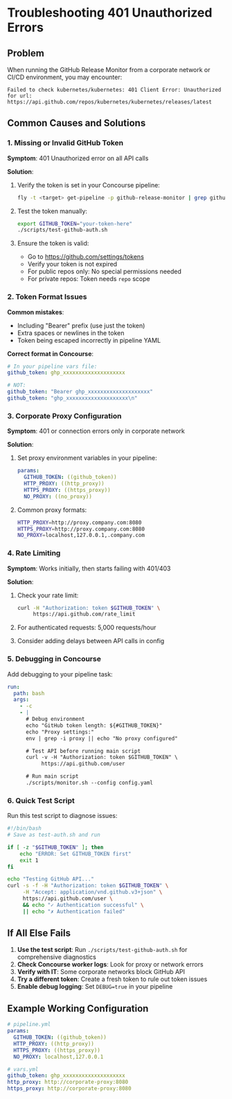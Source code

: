 # Troubleshooting 401 Unauthorized Errors

## Problem
When running the GitHub Release Monitor from a corporate network or CI/CD environment, you may encounter:
```
Failed to check kubernetes/kubernetes: 401 Client Error: Unauthorized for url: https://api.github.com/repos/kubernetes/kubernetes/releases/latest
```

## Common Causes and Solutions

### 1. Missing or Invalid GitHub Token

**Symptom**: 401 Unauthorized error on all API calls

**Solution**:
1. Verify the token is set in your Concourse pipeline:
   ```bash
   fly -t <target> get-pipeline -p github-release-monitor | grep github_token
   ```

2. Test the token manually:
   ```bash
   export GITHUB_TOKEN="your-token-here"
   ./scripts/test-github-auth.sh
   ```

3. Ensure the token is valid:
   - Go to https://github.com/settings/tokens
   - Verify your token is not expired
   - For public repos only: No special permissions needed
   - For private repos: Token needs `repo` scope

### 2. Token Format Issues

**Common mistakes**:
- Including "Bearer" prefix (use just the token)
- Extra spaces or newlines in the token
- Token being escaped incorrectly in pipeline YAML

**Correct format in Concourse**:
```yaml
# In your pipeline vars file:
github_token: ghp_xxxxxxxxxxxxxxxxxxxx

# NOT:
github_token: "Bearer ghp_xxxxxxxxxxxxxxxxxxxx"
github_token: "ghp_xxxxxxxxxxxxxxxxxxxx\n"
```

### 3. Corporate Proxy Configuration

**Symptom**: 401 or connection errors only in corporate network

**Solution**:
1. Set proxy environment variables in your pipeline:
   ```yaml
   params:
     GITHUB_TOKEN: ((github_token))
     HTTP_PROXY: ((http_proxy))
     HTTPS_PROXY: ((https_proxy))
     NO_PROXY: ((no_proxy))
   ```

2. Common proxy formats:
   ```bash
   HTTP_PROXY=http://proxy.company.com:8080
   HTTPS_PROXY=http://proxy.company.com:8080
   NO_PROXY=localhost,127.0.0.1,.company.com
   ```

### 4. Rate Limiting

**Symptom**: Works initially, then starts failing with 401/403

**Solution**:
1. Check your rate limit:
   ```bash
   curl -H "Authorization: token $GITHUB_TOKEN" \
        https://api.github.com/rate_limit
   ```

2. For authenticated requests: 5,000 requests/hour
3. Consider adding delays between API calls in config

### 5. Debugging in Concourse

Add debugging to your pipeline task:

```yaml
run:
  path: bash
  args:
    - -c
    - |
      # Debug environment
      echo "GitHub token length: ${#GITHUB_TOKEN}"
      echo "Proxy settings:"
      env | grep -i proxy || echo "No proxy configured"

      # Test API before running main script
      curl -v -H "Authorization: token $GITHUB_TOKEN" \
           https://api.github.com/user

      # Run main script
      ./scripts/monitor.sh --config config.yaml
```

### 6. Quick Test Script

Run this test script to diagnose issues:

```bash
#!/bin/bash
# Save as test-auth.sh and run

if [ -z "$GITHUB_TOKEN" ]; then
    echo "ERROR: Set GITHUB_TOKEN first"
    exit 1
fi

echo "Testing GitHub API..."
curl -s -f -H "Authorization: token $GITHUB_TOKEN" \
     -H "Accept: application/vnd.github.v3+json" \
     https://api.github.com/user \
     && echo "✓ Authentication successful" \
     || echo "✗ Authentication failed"
```

## If All Else Fails

1. **Use the test script**: Run `./scripts/test-github-auth.sh` for comprehensive diagnostics
2. **Check Concourse worker logs**: Look for proxy or network errors
3. **Verify with IT**: Some corporate networks block GitHub API
4. **Try a different token**: Create a fresh token to rule out token issues
5. **Enable debug logging**: Set `DEBUG=true` in your pipeline

## Example Working Configuration

```yaml
# pipeline.yml
params:
  GITHUB_TOKEN: ((github_token))
  HTTP_PROXY: ((http_proxy))
  HTTPS_PROXY: ((https_proxy))
  NO_PROXY: localhost,127.0.0.1

# vars.yml
github_token: ghp_xxxxxxxxxxxxxxxxxxxx
http_proxy: http://corporate-proxy:8080
https_proxy: http://corporate-proxy:8080
```
